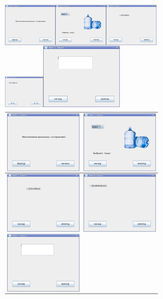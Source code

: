<img src="pictures/1.png" width=33%><img src="pictures/2.png" width=33%><img src="pictures/3.png" width=33%><img src="pictures/4.png" width=25%><img src="pictures/5.png" width=50%>



![](pictures/1.png) | ![](pictures/2.png)
-------|---------
![](pictures/3.png) | ![](pictures/4.png)
![](pictures/5.png) | 
